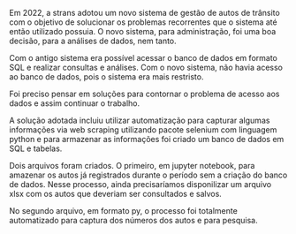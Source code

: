 Em 2022, a strans adotou um novo sistema de gestão de autos de trânsito com o objetivo de solucionar os problemas recorrentes que o sistema até então utilizado possuia. O novo sistema, para administração, foi uma boa decisão, para a análises de dados, nem tanto.

Com o antigo sistema era possível acessar o banco de dados em formato SQL e realizar consultas e análises. Com o novo sistema, não havia acesso ao banco de dados, pois o sistema era mais restristo.

Foi preciso pensar em soluções para contornar o problema de acesso aos dados e assim continuar o trabalho.

A solução adotada incluiu utilizar automatização para capturar algumas informações via web scraping utilizando pacote selenium com linguagem python e para armazenar as informações foi criado um banco de dados em SQL e tabelas.

Dois arquivos foram criados. O primeiro, em jupyter notebook, para amazenar os autos já registrados durante o período sem a criação do banco de dados. Nesse processo, ainda precisaríamos disponilizar um arquivo xlsx com  os autos que deveriam ser consultados e salvos. 

No segundo arquivo, em formato py, o processo foi totalmente automatizado para captura dos números dos autos e para pesquisa. 
